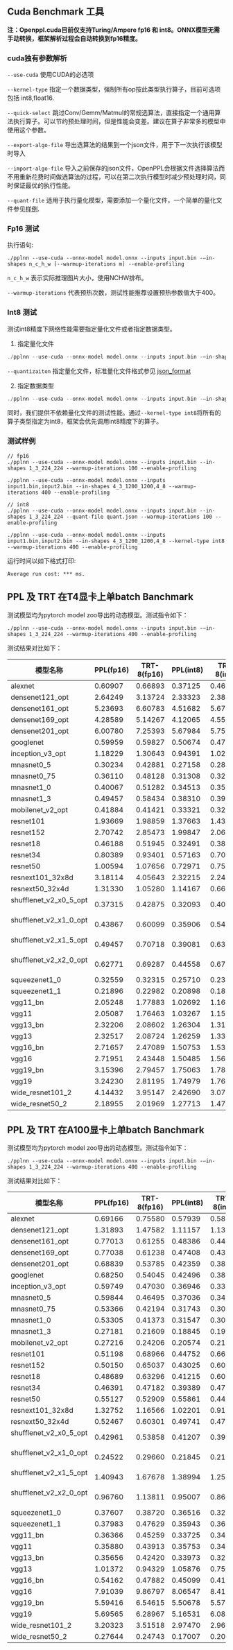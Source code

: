 ## Cuda Benchmark 工具

**注：Openppl.cuda目前仅支持Turing/Ampere fp16 和 int8。ONNX模型无需手动转换，框架解析过程会自动转换到fp16精度。**

### cuda独有参数解析

`--use-cuda` 使用CUDA的必选项

`--kernel-type`  指定一个数据类型，强制所有op按此类型执行算子，目前可选项包括 int8,float16.

`--quick-select` 跳过Conv/Gemm/Matmul的常规选算法，直接指定一个通用算法执行算子。可以节约预处理时间，但是性能会变差。建议在算子非常多的模型中使用这个参数。

`--export-algo-file` 导出选算法的结果到一个json文件，用于下一次执行该模型时导入

`--import-algo-file` 导入之前保存的json文件，OpenPPL会根据文件选择算法而不用重新花费时间做选算法的过程，可以在第二次执行模型时减少预处理时间，同时保证最优的执行性能。

`--quant-file` 适用于执行量化模型，需要添加一个量化文件，一个简单的量化文件参见[样例](../../../tests/testdata/quant_test.json).

### Fp16 测试

执行语句:

```
./pplnn --use-cuda --onnx-model model.onnx --inputs input.bin -–in-shapes n_c_h_w [--warmup-iterations m] --enable-profiling
```

`n_c_h_w` 表示实际推理图片大小，使用NCHW排布。

`--warmup-iterations` 代表预热次数，测试性能推荐设置预热参数值大于400。

### Int8 测试

测试int8精度下网络性能需要指定量化文件或者指定数据类型。

1. 指定量化文件

```C++
./pplnn --use-cuda --onnx-model model.onnx --inputs input.bin -–in-shapes n_c_h_w --quant-file quant.json [--warmup-iterations m] --enable-profiling
```

`--quantizaiton` 指定量化文件，标准量化文件格式参见 [json_format](../../../tests/testdata/quant_test.json)

2. 指定数据类型

```C++
./pplnn --use-cuda --onnx-model model.onnx --inputs input.bin -–in-shapes n_c_h_w --kernel-type int8 [--warmup-iterations m] --enable-profiling
```

同时，我们提供不依赖量化文件的测试性能。通过`--kernel-type int8`将所有的算子类型指定为int8，框架会优先调用int8精度下的算子。

### 测试样例

```
// fp16
./pplnn --use-cuda --onnx-model model.onnx --inputs input.bin --in-shapes 1_3_224_224 --warmup-iterations 100 --enable-profiling

./pplnn --use-cuda --onnx-model model.onnx --inputs input1.bin,input2.bin --in-shapes 4_3_1200_1200,4_8 --warmup-iterations 400 --enable-profiling

// int8
./pplnn --use-cuda --onnx-model model.onnx --inputs input.bin --in-shapes 1_3_224_224 --quant-file quant.json --warmup-iterations 100 --enable-profiling

./pplnn --use-cuda --onnx-model model.onnx --inputs input1.bin,input2.bin --in-shapes 4_3_1200_1200,4_8 --kernel-type int8 --warmup-iterations 400 --enable-profiling
```

运行时间以如下格式打印:

```
Average run cost: *** ms.
```

## PPL 及 TRT 在T4显卡上单batch Banchmark

测试模型均为pytorch model zoo导出的动态模型。测试指令如下：

```
./pplnn --use-cuda --onnx-model model.onnx --inputs input.bin -–in-shapes 1_3_224_224 --warmup-iterations 400 --enable-profiling
```

测试结果对比如下：

| 模型名称               | PPL(fp16)  | TRT-8(fp16)  | PPL(int8)  | TRT-8(int8)  |
|--------------------------|----------|----------|----------|-----------|
| alexnet                  | 0.60907  | 0.66893  | 0.37125  | 0.463265  |
| densenet121_opt          | 2.64249  | 3.13724  | 2.33323  | 2.385010  |
| densenet161_opt          | 5.23693  | 6.60783  | 4.51682  | 5.670840  |
| densenet169_opt          | 4.28589  | 5.14267  | 4.12065  | 4.559300  |
| densenet201_opt          | 6.00780  | 7.25393  | 5.67984  | 5.752000  |
| googlenet                | 0.59959  | 0.59827  | 0.50674  | 0.475418  |
| inception_v3_opt         | 1.18229  | 1.30643  | 0.94391  | 1.020050  |
| mnasnet0_5               | 0.30234  | 0.42881  | 0.27158  | 0.289278  |
| mnasnet0_75              | 0.36110  | 0.48128  | 0.31308  | 0.325904  |
| mnasnet1_0               | 0.40067  | 0.51282  | 0.34513  | 0.354618  |
| mnasnet1_3               | 0.49457  | 0.58434  | 0.38310  | 0.392936  |
| mobilenet_v2_opt         | 0.41884  | 0.41421  | 0.33321  | 0.323009  |
| resnet101                | 1.93669  | 1.98859  | 1.37663  | 1.430260  |
| resnet152                | 2.70742  | 2.85473  | 1.99847  | 2.063570  |
| resnet18                 | 0.46188  | 0.51945  | 0.32491  | 0.385676  |
| resnet34                 | 0.80389  | 0.93401  | 0.57163  | 0.700629  |
| resnet50                 | 1.00594  | 1.07656  | 0.72971  | 0.753079  |
| resnext101_32x8d         | 3.18114  | 4.05643  | 2.32215  | 2.249280  |
| resnext50_32x4d          | 1.31330  | 1.05280  | 1.14167  | 0.663751  |
| shufflenet_v2_x0_5_opt   | 0.37315  | 0.42875  | 0.32093  | 0.406154  |
| shufflenet_v2_x1_0_opt   | 0.43867  | 0.60099  | 0.35906  | 0.544227  |
| shufflenet_v2_x1_5_opt   | 0.49457  | 0.70718  | 0.39081  | 0.637523  |
| shufflenet_v2_x2_0_opt   | 0.62771  | 0.69287  | 0.44558  | 0.678042  |
| squeezenet1_0            | 0.32559  | 0.32315  | 0.25710  | 0.236034  |
| squeezenet1_1            | 0.21896  | 0.22982  | 0.20898  | 0.182581  |
| vgg11_bn                 | 2.05248  | 1.77883  | 1.02692  | 1.165940  |
| vgg11                    | 2.05087  | 1.76463  | 1.03267  | 1.156350  |
| vgg13_bn                 | 2.32206  | 2.08602  | 1.26304  | 1.311380  |
| vgg13                    | 2.32517  | 2.08724  | 1.26259  | 1.331050  |
| vgg16_bn                 | 2.71657  | 2.47089  | 1.50753  | 1.538240  |
| vgg16                    | 2.71951  | 2.43448  | 1.50485  | 1.563360  |
| vgg19_bn                 | 3.15396  | 2.79457  | 1.75063  | 1.782030  |
| vgg19                    | 3.24230  | 2.81195  | 1.74979  | 1.768750  |
| wide_resnet101_2         | 4.14432  | 3.95147  | 2.42690  | 3.070870  |
| wide_resnet50_2          | 2.18955  | 2.01969  | 1.27713  | 1.475030  |


## PPL 及 TRT 在A100显卡上单batch Banchmark

测试模型均为pytorch model zoo导出的动态模型。测试指令如下：

```
./pplnn --use-cuda --onnx-model model.onnx --inputs input.bin -–in-shapes 1_3_224_224 --warmup-iterations 400 --enable-profiling
```

测试结果对比如下：

| 模型名称               | PPL(fp16)  | TRT-8(fp16)  | PPL(int8)  | TRT-8(int8)  |
|--------------------------|----------|----------|----------|-----------|
| alexnet                  | 0.69166  | 0.75580  | 0.57939  | 0.58799   |
| densenet121_opt          | 1.31893  | 1.47582  | 1.11157  | 1.13391   |
| densenet161_opt          | 0.77013  | 0.61255  | 0.48386  | 0.44009   |
| densenet169_opt          | 0.77038  | 0.61238  | 0.47408  | 0.43213   |
| densenet201_opt          | 0.68839  | 0.53785  | 0.42359  | 0.38924   |
| googlenet                | 0.68250  | 0.54045  | 0.42496  | 0.38812   |
| inception_v3_opt         | 0.59749  | 0.47030  | 0.36946  | 0.33871   |
| mnasnet0_5               | 0.59844  | 0.46495  | 0.37036  | 0.34008   |
| mnasnet0_75              | 0.53366  | 0.42194  | 0.31743  | 0.30304   |
| mnasnet1_0               | 0.53305  | 0.41373  | 0.31547  | 0.30280   |
| mnasnet1_3               | 0.27181  | 0.21609  | 0.18845  | 0.19090   |
| mobilenet_v2_opt         | 0.27216  | 0.24206  | 0.20574  | 0.21182   |
| resnet101                | 0.51198  | 0.68966  | 0.44752  | 0.66234   |
| resnet152                | 0.50150  | 0.65037  | 0.43025  | 0.60930   |
| resnet18                 | 0.48689  | 0.63296  | 0.41215  | 0.60837   |
| resnet34                 | 0.46391  | 0.47182  | 0.39389  | 0.47703   |
| resnet50                 | 0.55127  | 0.52909  | 0.55861  | 0.44232   |
| resnext101_32x8d         | 1.32752  | 1.16566  | 1.02201  | 0.91733   |
| resnext50_32x4d          | 0.52467  | 0.60301  | 0.49741  | 0.47155   |
| shufflenet_v2_x0_5_opt   | 0.42961  | 0.53858  | 0.41207  | 0.39974   |
| shufflenet_v2_x1_0_opt   | 0.24522  | 0.29660  | 0.21845  | 0.21931   |
| shufflenet_v2_x1_5_opt   | 1.40943  | 1.67678  | 1.38994  | 1.25584   |
| shufflenet_v2_x2_0_opt   | 0.96760  | 1.13811  | 0.95007  | 0.86511   |
| squeezenet1_0            | 0.37607  | 0.38720  | 0.36516  | 0.32030   |
| squeezenet1_1            | 0.37983  | 0.47629  | 0.35943  | 0.36411   |
| vgg11_bn                 | 0.36366  | 0.45259  | 0.33725  | 0.34626   |
| vgg11                    | 0.35880  | 0.43913  | 0.35753  | 0.34363   |
| vgg13_bn                 | 0.35656  | 0.42420  | 0.33973  | 0.32771   |
| vgg13                    | 1.01372  | 0.94329  | 1.05876  | 0.75047   |
| vgg16_bn                 | 0.54162  | 0.47882  | 0.45099  | 0.41977   |
| vgg16                    | 7.91039  | 9.86797  | 8.06547  | 8.41490   |
| vgg19_bn                 | 5.59416  | 6.54615  | 5.50678  | 5.57383   |
| vgg19                    | 5.69565  | 6.28967  | 5.16531  | 6.08624   |
| wide_resnet101_2         | 3.20323  | 3.51518  | 2.97470  | 2.96758   |
| wide_resnet50_2          | 0.27644  | 0.24743  | 0.17007  | 0.20691   |

